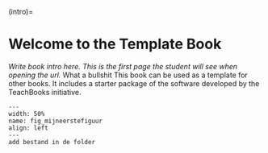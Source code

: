 (intro)=
# Welcome to the Template Book

_Write book intro here. This is the first page the student will see when opening the url._
What a bullshit
This book can be used as a template for other books. It includes a starter package of the software developed by the TeachBooks initiative.
``` {figure} figures/PXL_20241126_151257750.JPG
---
width: 50%
name: fig_mijneerstefiguur
align: left
---
add bestand in de folder
```
